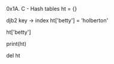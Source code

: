 0x1A. C - Hash tables
ht = {}

djb2
key -> index
ht['betty'] = 'holberton'

ht['betty']

print(ht)

del ht

